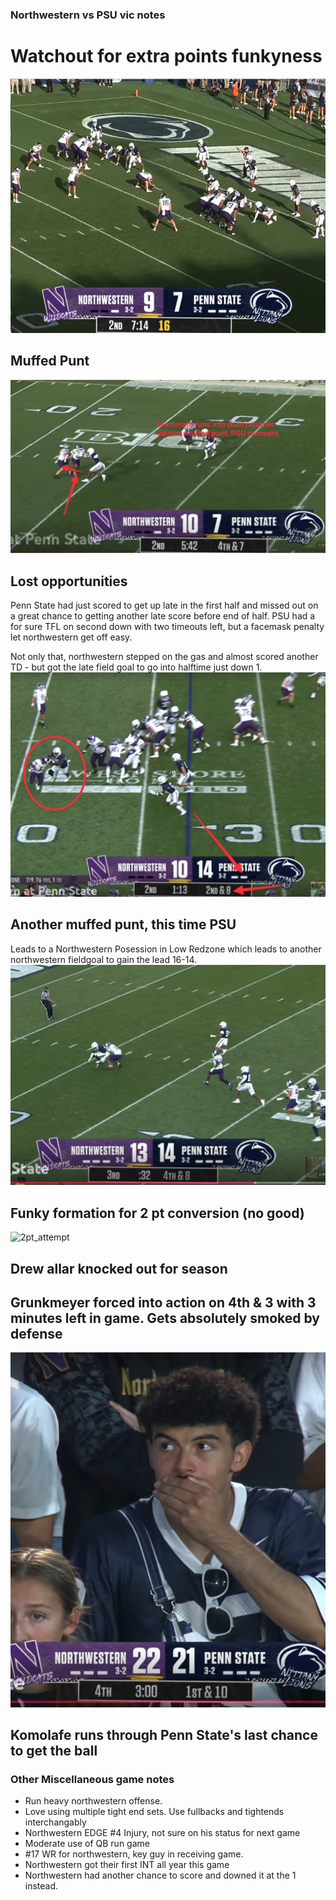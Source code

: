 ### Northwestern vs PSU vic notes

# Watchout for extra points funkyness
![extra point funky formation](https://raw.githubusercontent.com/victorres11/football-data-adhoc/main/images/northwestern/extra_point_formation.jpeg)

## Muffed Punt
![Muffed punt](https://raw.githubusercontent.com/victorres11/football-data-adhoc/main/images/northwestern/muffed_punt.jpeg)

## Lost opportunities
Penn State had just scored to get up late in the first half and missed out on a great chance to getting another late score before end of half. PSU had a for sure TFL on second down with two timeouts left, but a facemask penalty let northwestern get off easy.

Not only that, northwestern stepped on the gas and almost scored another TD - but got the late field goal to go into halftime just down 1.
![facemask](https://raw.githubusercontent.com/victorres11/football-data-adhoc/main/images/northwestern/facemask_penalty.jpeg)

## Another muffed punt, this time PSU
Leads to a Northwestern Posession in Low Redzone which leads to another northwestern fieldgoal to gain the lead 16-14.
![muffed_punt_2](https://raw.githubusercontent.com/victorres11/football-data-adhoc/main/images/northwestern/muffed_punt_2.jpeg)


## Funky formation for 2 pt conversion (no good)
![2pt_attempt](https://raw.githubusercontent.com/victorres11/football-data-adhoc/main/images/northwestern/2pt_attempt.gif)

## Drew allar knocked out for season

## Grunkmeyer forced into action on 4th & 3 with 3 minutes left in game. Gets absolutely smoked by defense
![grunkmeyer_reaction](https://raw.githubusercontent.com/victorres11/football-data-adhoc/main/images/northwestern/grunkmeyer_reaction.jpeg)


## Komolafe runs through Penn State's last chance to get the ball
<!-- Komolafe image expired - need to re-upload -->


### Other Miscellaneous game notes
* Run heavy northwestern offense. 
* Love using multiple tight end sets. Use fullbacks and tightends interchangably 
* Northwestern EDGE #4 Injury, not sure on his status for next game
* Moderate use of QB run game
* #17 WR for northwestern, key guy in receiving game.
* Northwestern got their first INT all year this game
* Northwestern had another chance to score and downed it at the 1 instead.